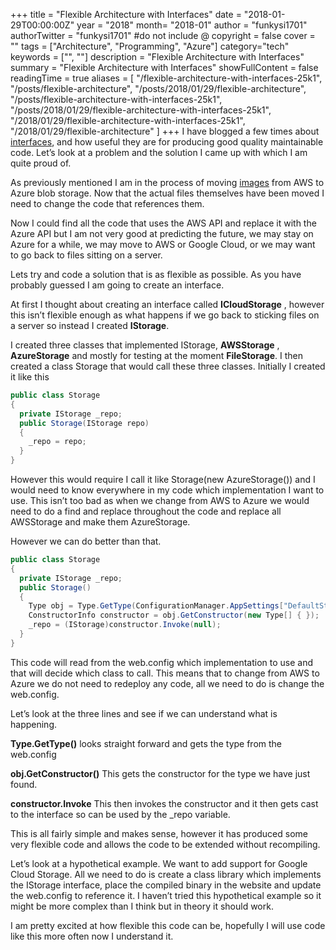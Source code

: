 +++
title = "Flexible Architecture with Interfaces"
date = "2018-01-29T00:00:00Z"
year = "2018"
month= "2018-01"
author = "funkysi1701"
authorTwitter = "funkysi1701" #do not include @
copyright = false
cover = ""
tags = ["Architecture", "Programming", "Azure"]
category="tech"
keywords = ["", ""]
description = "Flexible Architecture with Interfaces"
summary = "Flexible Architecture with Interfaces"
showFullContent = false
readingTime = true
aliases = [
    "/flexible-architecture-with-interfaces-25k1",
    "/posts/flexible-architecture",
    "/posts/2018/01/29/flexible-architecture",
    "/posts/flexible-architecture-with-interfaces-25k1",
    "/posts/2018/01/29/flexible-architecture-with-interfaces-25k1",
    "/2018/01/29/flexible-architecture-with-interfaces-25k1",
    "/2018/01/29/flexible-architecture"
]
+++
I have blogged a few times about [interfaces](https://www.funkysi1701.com/posts/2017/interfaces/), and how useful they are for producing good quality maintainable code. Let’s look at a problem and the solution I came up with which I am quite proud of.

As previously mentioned I am in the process of moving [images](https://dev.to/funkysi1701/moving-files-into-blob-storage-1ckh-temp-slug-2044961) from AWS to Azure blob storage. Now that the actual files themselves have been moved I need to change the code that references them.

Now I could find all the code that uses the AWS API and replace it with the Azure API but I am not very good at predicting the future, we may stay on Azure for a while, we may move to AWS or Google Cloud, or we may want to go back to files sitting on a server.

Lets try and code a solution that is as flexible as possible. As you have probably guessed I am going to create an interface.

At first I thought about creating an interface called **ICloudStorage** , however this isn’t flexible enough as what happens if we go back to sticking files on a server so instead I created **IStorage**.

I created three classes that implemented IStorage, **AWSStorage** , **AzureStorage** and mostly for testing at the moment **FileStorage**. I then created a class Storage that would call these three classes. Initially I created it like this

```csharp
public class Storage
{
  private IStorage _repo;
  public Storage(IStorage repo)
  {
    _repo = repo;
  }
}

```

However this would require I call it like Storage(new AzureStorage()) and I would need to know everywhere in my code which implementation I want to use. This isn’t too bad as when we change from AWS to Azure we would need to do a find and replace throughout the code and replace all AWSStorage and make them AzureStorage.

However we can do better than that.

```csharp
public class Storage
{
  private IStorage _repo;
  public Storage()
  {
    Type obj = Type.GetType(ConfigurationManager.AppSettings["DefaultStorageRepository"]);
    ConstructorInfo constructor = obj.GetConstructor(new Type[] { });
    _repo = (IStorage)constructor.Invoke(null);
  }
}

```

This code will read from the web.config which implementation to use and that will decide which class to call. This means that to change from AWS to Azure we do not need to redeploy any code, all we need to do is change the web.config.

Let’s look at the three lines and see if we can understand what is happening.

**Type.GetType()** looks straight forward and gets the type from the web.config

**obj.GetConstructor()** This gets the constructor for the type we have just found.

**constructor.Invoke** This then invokes the constructor and it then gets cast to the interface so can be used by the \_repo variable.

This is all fairly simple and makes sense, however it has produced some very flexible code and allows the code to be extended without recompiling.

Let’s look at a hypothetical example. We want to add support for Google Cloud Storage. All we need to do is create a class library which implements the IStorage interface, place the compiled binary in the website and update the web.config to reference it. I haven’t tried this hypothetical example so it might be more complex than I think but in theory it should work.

I am pretty excited at how flexible this code can be, hopefully I will use code like this more often now I understand it.